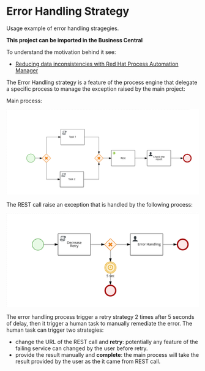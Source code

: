 Error Handling Strategy
=======================

Usage example of error handling stragegies.

**This project can be imported in the Business Central**

To understand the motivation behind it see:

- [Reducing data inconsistencies with Red Hat Process Automation Manager](https://developers.redhat.com/blog/2018/08/22/reducing-data-inconsistencies-with-red-hat-process-automation-manager/)

The Error Handling strategy is a feature of the process engine that delegate a specific process to manage the exception raised by the main project:

Main process:

![main](src/main/resources/ErrorHandlingStrategy.main-svg.svg)

The REST call raise an exception that is handled by the following process:

![error-handling](src/main/resources/error-handling-svg.svg)

The error handling process trigger a retry strategy 2 times after 5 seconds of delay, then it trigger a human task to manually remediate the error.
The human task can trigger two strategies:

- change the URL of the REST call and **retry**: potentially any feature of the failing service can changed by the user before retry.
- provide the result manually and **complete**: the main process will take the result provided by the user as the it came from REST call.